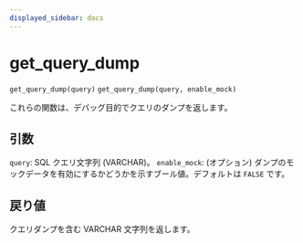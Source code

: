 ```yaml
---
displayed_sidebar: docs
---
```


# get_query_dump

`get_query_dump(query)`
`get_query_dump(query, enable_mock)`

これらの関数は、デバッグ目的でクエリのダンプを返します。

## 引数

`query`: SQL クエリ文字列 (VARCHAR)。
`enable_mock`: (オプション) ダンプのモックデータを有効にするかどうかを示すブール値。デフォルトは `FALSE` です。

## 戻り値

クエリダンプを含む VARCHAR 文字列を返します。

